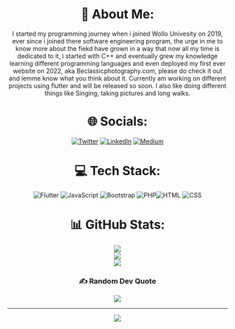 <div align="center">
<h1> 💫 About Me:</h1>
I started my programming journey when i joined Wollo Univesity on 2019, ever since i joined there software engineering program, the urge in me to know more about the fiekd have grown in a way that now all my time is dedicated to it, i started with C++ and eventually grew my knowledge learning different programming languages and even deployed my first ever website on 2022, aka Beclassicphotography.com, please do check it out and lemme know what you think about it. Currently am working on different projects using flutter and will be released so soon. I also like doing different things like Singing, taking pictures and long walks.
</div>


<div align="center">
<h1> 🌐 Socials: </h1>
  
[![Twitter](https://img.shields.io/badge/Twitter-%231DA1F2.svg?logo=Twitter&logoColor=white)](https://twitter.com/Kidusyoh) [![LinkedIn](https://img.shields.io/badge/LinkedIn-%230077B5.svg?logo=linkedin&logoColor=white)]([https://www.linkedin.com/in/mela/](https://www.linkedin.com/in/kidus-yohannes-568a31207)) [![Medium](https://img.shields.io/badge/Medium-12100E?logo=medium&logoColor=white)](https://medium.com/@kidyoh) 
</div>
<div align="center">
<h1> 💻 Tech Stack: </h1>
  
![Flutter](https://img.shields.io/badge/flutter-%23027DFD?style=for-the-badge&logo=flutter&logoColor=white) ![JavaScript](https://img.shields.io/badge/javascript-%23323330.svg?style=for-the-badge&logo=javascript&logoColor=%23F7DF1E)  ![Bootstrap](https://img.shields.io/badge/bootstrap-%23563D7C.svg?style=for-the-badge&logo=bootstrap&logoColor=white) ![PHP](https://img.shields.io/badge/php-%230769AD.svg?style=for-the-badge&logo=php&logoColor=white)![HTML](https://img.shields.io/badge/html-%230769AD.svg?style=for-the-badge&logo=html&logoColor=white) ![CSS](https://img.shields.io/badge/css-%230769AD.svg?style=for-the-badge&logo=css&logoColor=white) 
</div>

<div align="center">

<h1> 📊 GitHub Stats: </h1>

![](https://github-readme-stats.vercel.app/api?username=Kidyoh&theme=dark&hide_border=false&include_all_commits=true&count_private=true)<br/>
![](https://github-readme-streak-stats.herokuapp.com/?user=Kidyoh&theme=dark&hide_border=false)<br/>
![](https://github-readme-stats.vercel.app/api/top-langs/?username=Kidyoh&theme=dark&hide_border=false&include_all_commits=true&count_private=true&layout=compact)


<h3> ✍️ Random Dev Quote </h3>
  
![](https://quotes-github-readme.vercel.app/api?type=vetical&theme=dark)


---
[![](https://visitcount.itsvg.in/api?id=Kidyoh&label=Profile%20Views&color=1&icon=6&pretty=true)](https://visitcount.itsvg.in)

</div>
